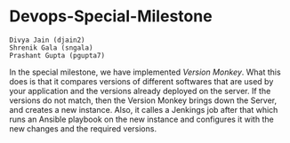 # Devops-Special-Milestone

    Divya Jain (djain2)
    Shrenik Gala (sngala)
    Prashant Gupta (pgupta7)
    
In the special milestone, we have implemented *Version Monkey*. What this does is that it compares versions of different softwares that are used by your application and the versions already deployed on the server. If the versions do not match, then the Version Monkey brings down the Server, and creates a new instance. Also, it calles a Jenkings job after that which runs an Ansible playbook on the new instance and configures it with the new changes and the required versions.
